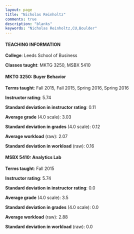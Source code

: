 ```yaml
---
layout: page
title: "Nicholas Reinholtz" 
comments: true
description: "blanks"
keywords: "Nicholas Reinholtz,CU,Boulder"
---
```

<head>
<script src="https://ajax.googleapis.com/ajax/libs/jquery/2.1.3/jquery.min.js"></script>
<script src="https://dl.dropboxusercontent.com/s/pc42nxpaw1ea4o9/highcharts.js?dl=0"></script>
<!-- <script src="../assets/js/highcharts.js"></script> -->
<style type="text/css">@font-face {
	font-family: "Bebas Neue";
	src: url(https://www.filehosting.org/file/details/544349/BebasNeue Regular.otf) format("opentype");
	}
	h1.Bebas { 
		font-family: "Bebas Neue", Verdana, Tahoma;
	}
</style>
</head>
	   
#### TEACHING INFORMATION

**College**: Leeds School of Business

**Classes taught**: MKTG 3250, MSBX 5410

#### MKTG 3250: Buyer Behavior

**Terms taught**: Fall 2015, Fall 2015, Spring 2016, Spring 2016

**Instructor rating**: 5.74

**Standard deviation in instructor rating**: 0.11

**Average grade** (4.0 scale): 3.03

**Standard deviation in grades** (4.0 scale): 0.12

**Average workload** (raw): 2.07

**Standard deviation in workload** (raw): 0.16

#### MSBX 5410: Analytics Lab

**Terms taught**: Fall 2015

**Instructor rating**: 5.74

**Standard deviation in instructor rating**: 0.0

**Average grade** (4.0 scale): 3.5

**Standard deviation in grades** (4.0 scale): 0.0

**Average workload** (raw): 2.88

**Standard deviation in workload** (raw): 0.0

